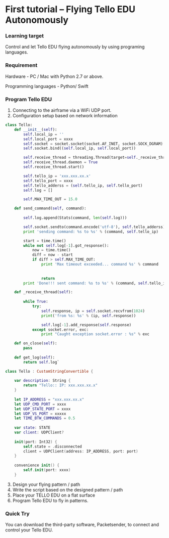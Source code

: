 # First tutorial – Flying Tello EDU Autonomously

### Learning target

Control and let Tello EDU flying autonomously by using programing languages.
### Requirement
Hardware - PC / Mac with Python 2.7 or above.

Programming languages - Python/ Swift

### Program Tello EDU
1.	Connecting to the airframe via a WiFi UDP port.
2.	Configuration setup based on network information
```python
class Tello:
    def __init__(self):
        self.local_ip = ''
        self.local_port = xxxx
        self.socket = socket.socket(socket.AF_INET, socket.SOCK_DGRAM)
        self.socket.bind((self.local_ip, self.local_port))

        self.receive_thread = threading.Thread(target=self._receive_thread)
        self.receive_thread.daemon = True
        self.receive_thread.start()

        self.tello_ip = 'xxx.xxx.xx.x'
        self.tello_port = xxxx
        self.tello_adderss = (self.tello_ip, self.tello_port)
        self.log = []

        self.MAX_TIME_OUT = 15.0

    def send_command(self, command):
      
        self.log.append(Stats(command, len(self.log)))

        self.socket.sendto(command.encode('utf-8'), self.tello_adderss)
        print 'sending command: %s to %s' % (command, self.tello_ip)

        start = time.time()
        while not self.log[-1].got_response():
            now = time.time()
            diff = now - start
            if diff > self.MAX_TIME_OUT:
                print 'Max timeout exceeded... command %s' % command
               
               
                return
        print 'Done!!! sent command: %s to %s' % (command, self.tello_ip)

    def _receive_thread(self):
       
        while True:
            try:
                self.response, ip = self.socket.recvfrom(1024)
                print('from %s: %s' % (ip, self.response))

                self.log[-1].add_response(self.response)
            except socket.error, exc:
                print "Caught exception socket.error : %s" % exc

    def on_close(self):
        pass
       
    def get_log(self):
        return self.log`
```

```Swift
class Tello : CustomStringConvertible {
    
    var description: String {
        return "Tello:: IP: xxx.xxx.xx.x"
    }
    
    let IP_ADDRESS = "xxx.xxx.xx.x"
    let UDP_CMD_PORT = xxxx
    let UDP_STATE_PORT = xxxx
    let UDP_VS_PORT = xxxxx
    let TIME_BTW_COMMANDS = 0.5
    
    var state: STATE
    var client: UDPClient?
    
    init(port: Int32) {
        self.state = .disconnected
        client = UDPClient(address: IP_ADDRESS, port: port)
    }
    
    convenience init() {
        self.init(port: xxxx)
    }
```
3.	Design your flying pattern / path
4.	Write the script based on the designed pattern / path
5.	Place your TELLO EDU on a flat surface 
6.	Program Tello EDU to fly in patterns.


### Quick Try
You can download the third-party software, Packetsender, to connect and control your Tello EDU.


